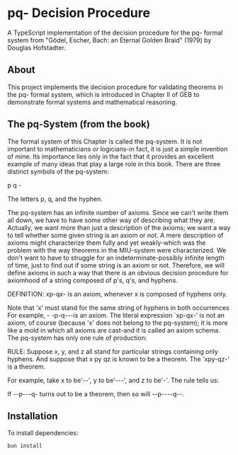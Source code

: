# pq- Decision Procedure

A TypeScript implementation of the decision procedure for the pq- formal system from "Gödel, Escher, Bach: an Eternal Golden Braid" (1979) by Douglas Hofstadter.

## About

This project implements the decision procedure for validating theorems in the pq- formal system, which is introduced in Chapter II of GEB to demonstrate formal systems and mathematical reasoning.

## The pq-System (from the book)

The formal system of this Chapter is called the pq-system. It is not important to mathematicians or logicians-in fact, it is just a simple invention of mine. Its importance lies only in the fact that it provides an excellent example of many ideas that play a large role in this book. There are three distinct symbols of the pq-system:

p q -

The letters p, q, and the hyphen.

The pq-system has an infinite number of axioms. Since we can't write them all down, we have to have some other way of describing what they are. Actually, we want more than just a description of the axioms; we want a way to tell whether some given string is an axiom or not. A mere description of axioms might characterize them fully and yet weakly-which was the problem with the way theorems in the MIU-system were characterized. We don't want to have to struggle for an indeterminate-possibly infinite length of time, just to find out if some string is an axiom or not. Therefore, we will define axioms in such a way that there is an obvious decision procedure for axiomhood of a string composed of p's, q's, and hyphens.

DEFINITION: xp-qx- is an axiom, whenever x is composed of hyphens only.

Note that 'x' must stand for the same string of hyphens in both occurrences For example, - -p-q---is an axiom. The literal expression `xp-qx-' is not an axiom, of course (because 'x' does not belong to the pq-system); it is more like a mold in which all axioms are cast-and it is called an axiom schema. The pq-system has only one rule of production:

RULE: Suppose x, y, and z all stand for particular strings containing only hyphens. And suppose that x py qz is known to be a theorem. The 'xpy-qz-' is a theorem.

For example, take x to be'--', y to be'---', and z to be'-'. The rule tells us:

If --p---q- turns out to be a theorem, then so will --p----q--.

## Installation

To install dependencies:

```bash
bun install
```
